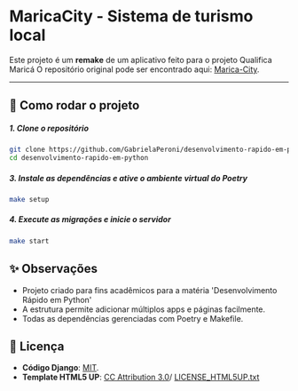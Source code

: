 # MaricaCity - Sistema de turismo local

Este projeto é um **remake** de um aplicativo feito para o projeto Qualifica Maricá
O repositório original pode ser encontrado aqui: [Marica-City](https://github.com/GabrielaPeroni/Marica-City).

---

## 🚀 Como rodar o projeto

##### 1. Clone o repositório
```bash
git clone https://github.com/GabrielaPeroni/desenvolvimento-rapido-em-python
cd desenvolvimento-rapido-em-python
```

##### 3. Instale as dependências e ative o ambiente virtual do Poetry
```bash
make setup
```

##### 4. Execute as migrações e inicie o servidor
```bash
make start
```

## ✨ Observações

- Projeto criado para fins acadêmicos para a matéria 'Desenvolvimento Rápido em Python'
- A estrutura permite adicionar múltiplos apps e páginas facilmente.
- Todas as dependências gerenciadas com Poetry e Makefile.


## 📜 Licença
- **Código Django**: [MIT](./LICENSE.txt).
- **Template HTML5 UP**: [CC Attribution 3.0](https://creativecommons.org/licenses/by/3.0/)/ [LICENSE_HTML5UP.txt](./LICENSE_HTML5UP.txt)
